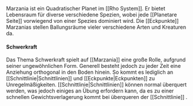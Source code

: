 
Marzania ist ein Quadratischer Planet im [[Rho System]]. Er bietet Lebensraum für diverse verschiedene Spezien, wobei jede [[Planetare Seite]] vorwiegend von einer Spezies dominiert wird.
Die [[Eckpunkte]] Marzanias stellen Ballungsräume vieler verschiedene Arten und Kreaturen da.


#### Schwerkraft

Das Thema Schwerkraft spielt auf [[Marzania]] eine große Rolle, aufgrund seiner ungewöhnlichen Form. Generell besteht jedoch zu jeder Zeit eine Anziehung orthogonal in den Boden hinein. So kommt es lediglich an [[Schnittlinie|Schnittlinien]]   und [[Eckpunkte|Eckpunkten]] zu Unregelmäßigkeiten. 
[[Schnittlinie|Schnittlinien]]  können normal überquert werden, was jedoch einiges an Übung erfordern kann, da es zu einer schnellen Gewichtsverlagerung kommt bei überqueren der [[Schnittlinie]] . 





